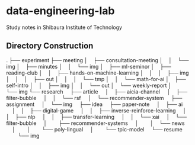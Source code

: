 # data-engineering-lab
Study notes in Shibaura Institute of Technology

## Directory Construction

.
├── experiment
├── meeting
│&nbsp;&nbsp;&nbsp; ├── consultation-meeting
│&nbsp;&nbsp;&nbsp; │&nbsp;&nbsp;&nbsp; └── img
│&nbsp;&nbsp;&nbsp; ├── minutes
│&nbsp;&nbsp;&nbsp; │&nbsp;&nbsp;&nbsp; └── img
│&nbsp;&nbsp;&nbsp; ├── ml-seminor
│&nbsp;&nbsp;&nbsp; ├── reading-club
│&nbsp;&nbsp;&nbsp; │&nbsp;&nbsp;&nbsp; ├── hands-on-machine-learning
│&nbsp;&nbsp;&nbsp; │&nbsp;&nbsp;&nbsp; │&nbsp;&nbsp;&nbsp; ├── img
│&nbsp;&nbsp;&nbsp; │&nbsp;&nbsp;&nbsp; │&nbsp;&nbsp;&nbsp; ├── out
│&nbsp;&nbsp;&nbsp; │&nbsp;&nbsp;&nbsp; │&nbsp;&nbsp;&nbsp; └── tmp
│&nbsp;&nbsp;&nbsp; │&nbsp;&nbsp;&nbsp; └── math-for-ai
│&nbsp;&nbsp;&nbsp; ├── self-intro
│&nbsp;&nbsp;&nbsp; │&nbsp;&nbsp;&nbsp; ├── img
│&nbsp;&nbsp;&nbsp; │&nbsp;&nbsp;&nbsp; └── out
│&nbsp;&nbsp;&nbsp; └── weekly-report
│&nbsp;&nbsp;&nbsp;&nbsp;&nbsp;&nbsp;&nbsp; └── img
└── research
&nbsp;&nbsp;&nbsp;&nbsp;├── article
&nbsp;&nbsp;&nbsp;&nbsp;│&nbsp;&nbsp;&nbsp; ├── aicia-channel
&nbsp;&nbsp;&nbsp;&nbsp;│&nbsp;&nbsp;&nbsp; ├── filter-bubble
&nbsp;&nbsp;&nbsp;&nbsp;│&nbsp;&nbsp;&nbsp; │&nbsp;&nbsp;&nbsp; └── rsf
&nbsp;&nbsp;&nbsp;&nbsp;│&nbsp;&nbsp;&nbsp; └── recommender-system
&nbsp;&nbsp;&nbsp;&nbsp;├── assignment
&nbsp;&nbsp;&nbsp;&nbsp;│&nbsp;&nbsp;&nbsp; └── img
&nbsp;&nbsp;&nbsp;&nbsp;├── idea
&nbsp;&nbsp;&nbsp;&nbsp;├── paper-note
&nbsp;&nbsp;&nbsp;&nbsp;│&nbsp;&nbsp;&nbsp; ├── ai
&nbsp;&nbsp;&nbsp;&nbsp;│&nbsp;&nbsp;&nbsp; │&nbsp;&nbsp;&nbsp; ├── digital-game
&nbsp;&nbsp;&nbsp;&nbsp;│&nbsp;&nbsp;&nbsp; │&nbsp;&nbsp;&nbsp; ├── inverse-reinforce-learning
&nbsp;&nbsp;&nbsp;&nbsp;│&nbsp;&nbsp;&nbsp; │&nbsp;&nbsp;&nbsp; ├── nlp
&nbsp;&nbsp;&nbsp;&nbsp;│&nbsp;&nbsp;&nbsp; │&nbsp;&nbsp;&nbsp; ├── transfer-learning
&nbsp;&nbsp;&nbsp;&nbsp;│&nbsp;&nbsp;&nbsp; │&nbsp;&nbsp;&nbsp; └── xai
&nbsp;&nbsp;&nbsp;&nbsp;│&nbsp;&nbsp;&nbsp; └── filter-bubble
&nbsp;&nbsp;&nbsp;&nbsp;│&nbsp;&nbsp;&nbsp;&nbsp;&nbsp;&nbsp;&nbsp; ├── recommender-systems
&nbsp;&nbsp;&nbsp;&nbsp;│&nbsp;&nbsp;&nbsp;&nbsp;&nbsp;&nbsp;&nbsp; │&nbsp;&nbsp;&nbsp; └── news
&nbsp;&nbsp;&nbsp;&nbsp;│&nbsp;&nbsp;&nbsp;&nbsp;&nbsp;&nbsp;&nbsp; │&nbsp;&nbsp;&nbsp;&nbsp;&nbsp;&nbsp;&nbsp; └── poly-lingual
&nbsp;&nbsp;&nbsp;&nbsp;│&nbsp;&nbsp;&nbsp;&nbsp;&nbsp;&nbsp;&nbsp; └── tpic-model
&nbsp;&nbsp;&nbsp;&nbsp;└── resume
&nbsp;&nbsp;&nbsp;&nbsp;&nbsp;&nbsp;&nbsp;&nbsp;└── img
